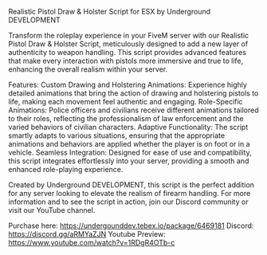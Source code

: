 Realistic Pistol Draw & Holster Script for ESX by Underground DEVELOPMENT

Transform the roleplay experience in your FiveM server with our Realistic Pistol Draw & Holster Script, meticulously designed to add a new layer of authenticity to weapon handling. This script provides advanced features that make every interaction with pistols more immersive and true to life, enhancing the overall realism within your server.

Features:
Custom Drawing and Holstering Animations: Experience highly detailed animations that bring the action of drawing and holstering pistols to life, making each movement feel authentic and engaging.
Role-Specific Animations: Police officers and civilians receive different animations tailored to their roles, reflecting the professionalism of law enforcement and the varied behaviors of civilian characters.
Adaptive Functionality: The script smartly adapts to various situations, ensuring that the appropriate animations and behaviors are applied whether the player is on foot or in a vehicle.
Seamless Integration: Designed for ease of use and compatibility, this script integrates effortlessly into your server, providing a smooth and enhanced role-playing experience.

Created by Underground DEVELOPMENT, this script is the perfect addition for any server looking to elevate the realism of firearm handling. For more information and to see the script in action, join our Discord community or visit our YouTube channel.

Purchase here: https://undergounddev.tebex.io/package/6469181
Discord: https://discord.gg/aRMYaZJN
Youtube Preview: https://www.youtube.com/watch?v=1RDgR4OTb-c
